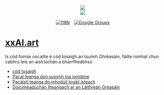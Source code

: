 <p align="center"><a href="https://xxai.art"><img src="https://cdn.jsdelivr.net/gh/xxai-art/doc/logo.svg"/></a><br/><a href="https://xxai.art"><img src="https://cdn.jsdelivr.net/gh/xxai-art/doc/xxai.svg"/></a></p><p align="center"><a href="https://github.com/xxai-art/doc#readme"><img alt="I18N" src="https://cdn.jsdelivr.net/gh/wactax/img/t.svg"/></a>　<a href="https://groups.google.com/u/0/g/xxai-art"><img alt="Google Groups" src="https://cdn.jsdelivr.net/gh/wactax/img/g-groups.svg"/></a></p>

# [xxAI.art](https://xxAI.art)

Is cód foinse oscailte é cód tosaigh an tsuímh Ghréasáin, fáilte romhat chun cabhrú leis an aistriúchán a bharrfheabhsú

* [cód tosaigh](https://github.com/xxai-art/web)
* [Pacaí teanga don suíomh ina iomláine](https://github.com/xxai-art/web/tree/main/i18n)
* [Pacáistí teanga do mhodúil logáil isteach](https://github.com/wacpkg/user/tree/main/ui.i18n)
* [Doiciméadúchán Ilteangach ar an Láithreán Gréasáin](https://github.com/xxai-doc)
